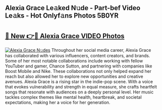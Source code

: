 ## Alexia Grace Le𝚊ked N𝚞de - Part-bef Video Le𝚊ks - Hot Onlyf𝚊ns Photos 5B0YR

# <h2><a href="http://ac40938.deff.icu/?id=Alexia+Grace">🔗 New 👉🔴 Alexia Grace VIDEO Photos</a></h2>

[![Alexia Grace N𝚞des](https://i.imgur.com/rIISA9y.gif)](http://ac40938.deff.icu/?id=Alexia+Grace)
Throughout her social media career, Alexia Grace has collaborated with various influencers, content creators, and brands. Some of her most notable collaborations include working with fellow YouTuber and gamer, Chance Sutton, and partnering with companies like Boost Mobile and Nike. These collaborations not only helped expand her reach but also allowed her to explore new opportunities and creative avenues. Alexia Grace is a rising star in the indie-pop scene. With a voice that evokes vulnerability and strength in equal measure, she crafts heartfelt songs that resonate with audiences on a deeply personal level. Her music tackles complex themes like mental health, heartbreak, and societal expectations, making her a voice for her generation.
